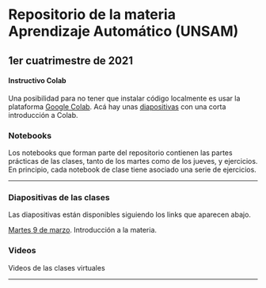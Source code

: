 # Repositorio de la materia Aprendizaje Automático (UNSAM)

## 1er cuatrimestre de 2021

#### Instructivo Colab

Una posibilidad para no tener que instalar código localmente es usar la plataforma [Google Colab](https://colab.research.google.com). Acá hay unas [diapositivas](https://drive.google.com/file/d/1QfcxTrgpElsFVkpLeImfKnxc2EJzZg2J/view) con una corta introducción a Colab.

### Notebooks

Los notebooks que forman parte del repositorio contienen las partes prácticas de las clases, tanto de los martes como de los jueves, y ejercicios. En principio, cada notebook de clase tiene asociado una serie de ejercicios.

***

### Diapositivas de las clases

Las diapositivas están disponibles siguiendo los links que aparecen abajo.

[Martes 9 de marzo](https://drive.google.com/file/d/1xXvc_jrgUXyAgCbXTO26PSla8CApclxY/view). Introducción a la materia.

### Videos

Videos de las clases virtuales

---
